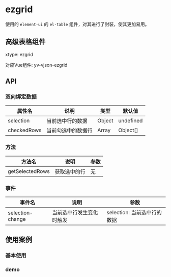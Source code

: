 # ezgrid
使用的 `element-ui` 的 `el-table` 组件，对其进行了封装，使其更加易用。

## 高级表格组件
xtype: ezgrid

对应Vue组件: yv-vjson-ezgrid

## API
### 双向绑定数据
| 属性名         | 说明        | 类型     | 默认值       |
|-------------|-----------|--------|-----------|
| selection   | 当前选中行的数据  | Object | undefined | Object |
| checkedRows | 当前勾选中的数据行 | Array | Object[]  |

### 方法
| 方法名 | 说明 | 参数 |
| --- | --- | --- |
| getSelectedRows | 获取选中的行 | 无 |

### 事件
| 事件名 | 说明 | 参数 |
| --- | --- | --- |
| selection-change | 当前选中行发生变化时触发 | selection: 当前选中行的数据 |

## 使用案例
### 基本使用
<yv-vjson-div :vjson="{ text: 'abcdefgh'}" />

### demo
